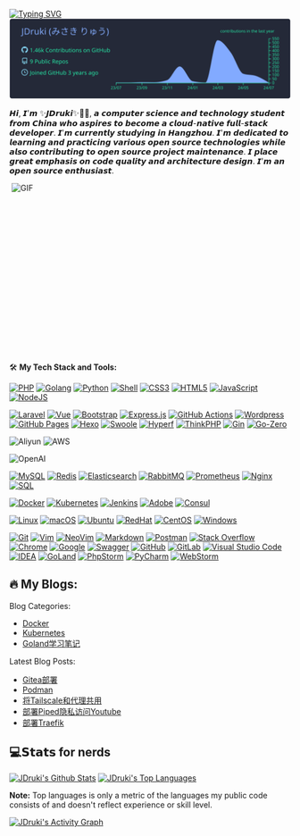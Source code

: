 
<a href="https://git.io/typing-svg"><img src="https://readme-typing-svg.demolab.com?font=Fira+Code&pause=1000&center=true%C2%A0%E7%9C%9F%E7%9A%84&vCenter=true%C2%A0%E7%9C%9F%E7%9A%84&repeat=true%C2%A0%E7%9C%9F%E7%9A%84&random=false%C2%A0%E9%94%99%E8%AF%AF%E7%9A%84&width=435&lines=I'm+JDruki;+Hi~+Thank+you+for+coming!+" alt="Typing SVG" /></a>
[![](https://raw.githubusercontent.com/JDruki/JDruki/main/profile-summary-card-output/blueberry/0-profile-details.svg)](https://github.com/vn7n24fzkq/github-profile-summary-cards)

𝙃𝙞, 𝙄'𝙢 ✨𝙅𝘿𝙧𝙪𝙠𝙞✨🥷🏻, 𝙖 𝙘𝙤𝙢𝙥𝙪𝙩𝙚𝙧 𝙨𝙘𝙞𝙚𝙣𝙘𝙚 𝙖𝙣𝙙 𝙩𝙚𝙘𝙝𝙣𝙤𝙡𝙤𝙜𝙮 𝙨𝙩𝙪𝙙𝙚𝙣𝙩 𝙛𝙧𝙤𝙢 𝘾𝙝𝙞𝙣𝙖 𝙬𝙝𝙤 𝙖𝙨𝙥𝙞𝙧𝙚𝙨 𝙩𝙤 𝙗𝙚𝙘𝙤𝙢𝙚 𝙖 𝙘𝙡𝙤𝙪𝙙-𝙣𝙖𝙩𝙞𝙫𝙚 𝙛𝙪𝙡𝙡-𝙨𝙩𝙖𝙘𝙠 𝙙𝙚𝙫𝙚𝙡𝙤𝙥𝙚𝙧. 𝙄'𝙢 𝙘𝙪𝙧𝙧𝙚𝙣𝙩𝙡𝙮 𝙨𝙩𝙪𝙙𝙮𝙞𝙣𝙜 𝙞𝙣 𝙃𝙖𝙣𝙜𝙯𝙝𝙤𝙪. 𝙄'𝙢 𝙙𝙚𝙙𝙞𝙘𝙖𝙩𝙚𝙙 𝙩𝙤 𝙡𝙚𝙖𝙧𝙣𝙞𝙣𝙜 𝙖𝙣𝙙 𝙥𝙧𝙖𝙘𝙩𝙞𝙘𝙞𝙣𝙜 𝙫𝙖𝙧𝙞𝙤𝙪𝙨 𝙤𝙥𝙚𝙣 𝙨𝙤𝙪𝙧𝙘𝙚 𝙩𝙚𝙘𝙝𝙣𝙤𝙡𝙤𝙜𝙞𝙚𝙨 𝙬𝙝𝙞𝙡𝙚 𝙖𝙡𝙨𝙤 𝙘𝙤𝙣𝙩𝙧𝙞𝙗𝙪𝙩𝙞𝙣𝙜 𝙩𝙤 𝙤𝙥𝙚𝙣 𝙨𝙤𝙪𝙧𝙘𝙚 𝙥𝙧𝙤𝙟𝙚𝙘𝙩 𝙢𝙖𝙞𝙣𝙩𝙚𝙣𝙖𝙣𝙘𝙚. 𝙄 𝙥𝙡𝙖𝙘𝙚 𝙜𝙧𝙚𝙖𝙩 𝙚𝙢𝙥𝙝𝙖𝙨𝙞𝙨 𝙤𝙣 𝙘𝙤𝙙𝙚 𝙦𝙪𝙖𝙡𝙞𝙩𝙮 𝙖𝙣𝙙 𝙖𝙧𝙘𝙝𝙞𝙩𝙚𝙘𝙩𝙪𝙧𝙚 𝙙𝙚𝙨𝙞𝙜𝙣. 𝙄'𝙢 𝙖𝙣 𝙤𝙥𝙚𝙣 𝙨𝙤𝙪𝙧𝙘𝙚 𝙚𝙣𝙩𝙝𝙪𝙨𝙞𝙖𝙨𝙩.

<!-- code.gif -->
<img align="right" alt="GIF" src="https://github.com/pudongping/pudongping/blob/main/imgs/code.gif?raw=true" width="500" height="320" />

🛠️ **My Tech Stack and Tools:**

<p>
    <a href="https://github.com/search?q=user%3Apudongping+is%3Arepo+language%3Aphp"><img alt="PHP" src="https://img.shields.io/badge/PHP-%23777BB4.svg?logo=php&logoColor=white"></a>
    <a href="https://github.com/search?q=user%3Apudongping+is%3Arepo+language%3AGolang"><img alt="Golang" src="https://img.shields.io/badge/Golang-%2345b8d8.svg?logo=go&logoColor=white"></a>
    <a href="https://github.com/search?q=user%3Apudongping+is%3Arepo+language%3Apython"><img alt="Python" src="https://img.shields.io/badge/Python%20-%233776AB.svg?logo=python&logoColor=white"></a>
    <a href="https://github.com/search?q=user%3Apudongping+is%3Arepo+language%3AShell"><img alt="Shell" src="https://img.shields.io/badge/Shell%20-%236fba48.svg?logo=shell"></a>
    <a href="https://github.com/search?q=user%3Apudongping+is%3Arepo+language%3Acss"><img alt="CSS3" src="https://img.shields.io/badge/CSS3%20-%231572B6.svg?logo=css3&logoColor=white"></a>
    <a href="https://github.com/search?q=user%3Apudongping+is%3Arepo+language%3Ahtml"><img alt="HTML5" src="https://img.shields.io/badge/HTML5%20-%23E34F26.svg?logo=html5&logoColor=white"></a>
    <a href="https://github.com/search?q=user%3Apudongping+is%3Arepo+language%3Ajavascript"><img alt="JavaScript" src="https://img.shields.io/badge/JavaScript%20-%23F7DF1E.svg?logo=javascript&logoColor=black"></a>
    <a href="https://github.com/search?q=user%3Apudongping+is%3Arepo+language%3Ajavascript"><img alt="NodeJS" src="https://img.shields.io/badge/Node.js%20-%2343853D.svg?logo=node.js&logoColor=white"></a>
</p>

<p>
    <a href="#"><img alt="Laravel" src="https://img.shields.io/badge/Laravel%20-%23F05033.svg?logo=laravel&logoColor=white"></a>
    <a href="https://github.com/search?q=user%3Apudongping+is%3Arepo+language%3Avue"><img alt="Vue" src="https://img.shields.io/badge/Vue%20-%232b3847.svg?logo=vue.js"></a>
    <a href="https://github.com/search?q=user%3Apudongping+is%3Arepo+language%3ABootstrap"><img alt="Bootstrap" src="https://img.shields.io/badge/Bootstrap%20-%23554674.svg?logo=bootstrap"></a>
    <a href="#"><img alt="Express.js" src="https://img.shields.io/badge/Express.js%20-%23404d59.svg?logo=express&logoColor=white"></a>
    <a href="#"><img alt="GitHub Actions" src="https://img.shields.io/badge/GitHub%20Actions%20-%232671E5.svg?logo=github%20actions&logoColor=white"></a>
    <a href="#"><img alt="Wordpress" src="https://img.shields.io/badge/Wordpress-21759B?logo=wordpress&logoColor=white"></a>
    <a href="#"><img alt="GitHub Pages" src="https://img.shields.io/badge/GitHub%20Pages-%23327FC7.svg?logo=github&logoColor=white"></a>
    <a href="#"><img alt="Hexo" src="https://img.shields.io/badge/Hexo-%23191f25.svg?logo=hexo&logoColor=white"></a>
    <a href="#"><img alt="Swoole" src="https://img.shields.io/badge/Swoole%20-%23293339.svg?logo=&logoColor=white"></a>
    <a href="#"><img alt="Hyperf" src="https://img.shields.io/badge/Hyperf%20-%23018ddf.svg?logo=&logoColor=white"></a>
    <a href="#"><img alt="ThinkPHP" src="https://img.shields.io/badge/ThinkPHP%20-%23.svg?logo=&logoColor=white"></a>
    <a href="#"><img alt="Gin" src="https://img.shields.io/badge/Gin%20-%234474d2.svg?logo=&logoColor=white"></a>
    <a href="#"><img alt="Go-Zero" src="https://img.shields.io/badge/go--zero%20-%23b2e0ed.svg?logo=&logoColor=white"></a>
</p>

<p>
    <img alt="Aliyun" src="https://img.shields.io/badge/Alibaba_Cloud-FF6A00?style=flat-square&logo=alibabacloud&logoColor=white">
    <img alt="AWS" src="https://img.shields.io/badge/-AWS-%23232F3E?style=flat-square&logo=amazon-aws&logoColor=ffffff">
</p>

<p>
    <img alt="OpenAI" src="https://img.shields.io/badge/OpenAI%20-black?logo=openai&style=flat-square">
</p>

<p>
    <a href="#"><img alt="MySQL" src="https://img.shields.io/badge/MySQL-%234479A1.svg?logo=mysql&logoColor=white"></a>
    <a href="#"><img alt="Redis" src="https://img.shields.io/badge/redis-%23c83d2e.svg?logo=redis&logoColor=white"></a>
    <a href="#"><img alt="Elasticsearch" src="https://img.shields.io/badge/Elasticsearch-%2395e0d1.svg?logo=elastic&logoColor=white"></a>
    <a href="#"><img alt="RabbitMQ" src="https://img.shields.io/badge/rabbitmq-%23FF6600.svg?&style=flat&logo=rabbitmq&logoColor=white"></a>
    <a href="#"><img alt="Prometheus" src="https://img.shields.io/badge/Prometheus-E6522C?style=flat&logo=Prometheus&logoColor=white"></a>
    <a href="#"><img alt="Nginx" src="https://img.shields.io/badge/-Nginx-009639?logo=nginx&logoColor=white" /></a>
    <a href="https://github.com/search?q=user%3Apudongping+is%3Arepo+language%3Asql"><img alt="SQL" src="https://img.shields.io/badge/SQL%20-%23025E8C.svg?logo=amazon-dynamodb&logoColor=white"></a>
</p>

<p>
    <a href="#"><img alt="Docker" src="https://img.shields.io/badge/Docker-2496ED?logo=docker&logoColor=white" /></a>
    <a href="#"><img alt="Kubernetes" src="https://img.shields.io/badge/-Kubernetes-%23326ce5?logo=kubernetes&logoColor=ffffff" /></a>
    <a href="#"><img alt="Jenkins" src="https://img.shields.io/badge/jenkins-%232C5263.svg?logo=jenkins&logoColor=white" /></a>
    <a href="#"><img alt="Adobe" src="https://img.shields.io/badge/Adobe%20-%23FF0000.svg?logo=adobe&logoColor=white"></a>
    <a href="#"><img alt="Consul" src="https://img.shields.io/badge/Consul-%23f5f5f6?logo=consul&logoColor=ce4775" /></a>
</p>

<p>
    <a href="#"><img alt="Linux" src="https://img.shields.io/badge/-Linux-FCC624?logo=Linux&logoColor=black" /></a>
    <a href="#"><img alt="macOS" src="https://img.shields.io/badge/MacOS-333?logo=apple&logoColor=white" /></a>
    <a href="#"><img alt="Ubuntu" src="https://img.shields.io/badge/Ubuntu-E95420?logo=ubuntu&logoColor=white" /></a>
    <a href="#"><img alt="RedHat" src="https://img.shields.io/badge/RedHat-black?logo=redhat&logoColor=da2f20" /></a>
    <a href="#"><img alt="CentOS" src="https://img.shields.io/badge/CentOS-3a3c3c?logo=centos&logoColor=965389" /></a>
    <a href="#"><img alt="Windows" src="https://img.shields.io/badge/Windows-0078D6?logo=windows&logoColor=white" /></a>
</p>

<p>
    <a href="#"><img alt="Git" src="https://img.shields.io/badge/Git%20-%23F05033.svg?logo=git&logoColor=white"></a>
    <a href="#"><img alt="Vim" src="https://img.shields.io/badge/-Vim-%23019733?style=flat&logo=vim&logoColor=%23ffffff"></a>
    <a href="#"><img alt="NeoVim" src="https://img.shields.io/badge/NeoVim-%2357A143.svg?&style=flat&logo=neovim&logoColor=white"></a>
    <a href="https://github.com/search?q=user%3Apudongping+is%3Arepo+language%3Amarkdown"><img alt="Markdown" src="https://img.shields.io/badge/Markdown-%23000000.svg?logo=markdown&logoColor=white"></a>
    <a href="#"><img alt="Postman" src="https://img.shields.io/badge/Postman-FF6C37?logo=postman&logoColor=white"></a>
    <a href="#"><img alt="Stack Overflow" src="https://img.shields.io/badge/-Stack%20Overflow-FE7A16?logo=stack-overflow&logoColor=white"></a>
    <a href="#"><img alt="Chrome" src="https://img.shields.io/badge/-Chrome-%23539e55?style=plastic&logo=google-chrome&logoColor=%23ffffff"></a>
    <a href="#"><img alt="Google" src="https://img.shields.io/badge/Google-f2c045?logo=google&logoColor=ffffff&style=plastic"></a>
    <a href="#"><img alt="Swagger" src="https://img.shields.io/badge/-Swagger-%23Clojure?style=flat&logo=swagger&logoColor=white"></a>
    <a href="#"><img alt="GitHub" src="https://img.shields.io/badge/github-%23121011.svg?style=flat&logo=github&logoColor=white"></a>
    <a href="#"><img alt="GitLab" src="https://img.shields.io/badge/GitLab%20-blue?logo=gitlab"></a>
    <a href="#"><img alt="Visual Studio Code" src="https://img.shields.io/badge/Visual%20Studio%20Code-0078d7.svg?logo=visual-studio-code&logoColor=white"></a>
    <a href="#"><img alt="IDEA" src="https://img.shields.io/badge/-IDEA-%23000000?style=flat&logo=IntelliJ-IDEA&logoColor=%23ffffff" /></a>
    <a href="#"><img alt="GoLand" src="https://img.shields.io/badge/GoLand-a757ef?logo=GoLand&logoColor=ffffff" /></a>
    <a href="#"><img alt="PhpStorm" src="https://img.shields.io/badge/PhpStorm-eb488b?logo=PhpStorm&logoColor=ffffff" /></a>
    <a href="#"><img alt="PyCharm" src="https://img.shields.io/badge/PyCharm-96e07d?logo=PyCharm&logoColor=ffffff" /></a>
    <a href="#"><img alt="WebStorm" src="https://img.shields.io/badge/WebStorm-56c1eb?logo=WebStorm&logoColor=ffffff" /></a>
</p>

## 🔥 My Blogs:

Blog Categories:

- [Docker](https://blog.resoras.com/#/page/docker)
- [Kubernetes](https://blog.resoras.com/)
- [Goland学习笔记](https://wiki.loveblancs.com/s/a73dfeb8-cdbc-4164-b625-03553c3a74b4)

Latest Blog Posts:
<!-- BLOG-POST-LIST:START -->
- [Gitea部署](https://blog.loveblancs.com/posts/%E6%8A%98%E8%85%BE%E6%97%A5%E8%AE%B0/gitea%E9%83%A8%E7%BD%B2/)
- [Podman](https://blog.loveblancs.com/posts/%E5%AE%B9%E5%99%A8/podman/)
- [将Tailscale和代理共用](https://blog.loveblancs.com/posts/%E6%8A%98%E8%85%BE%E6%97%A5%E8%AE%B0/%E5%B0%86tailscale%E5%92%8C%E4%BB%A3%E7%90%86%E5%85%B1%E7%94%A8/)
- [部署Piped隐私访问Youtube](https://blog.loveblancs.com/posts/%E6%8A%98%E8%85%BE%E6%97%A5%E8%AE%B0/%E9%83%A8%E7%BD%B2piped%E9%9A%90%E7%A7%81%E8%AE%BF%E9%97%AEyoutube/)
- [部署Traefik](https://blog.loveblancs.com/posts/%E6%8A%98%E8%85%BE%E6%97%A5%E8%AE%B0/%E9%83%A8%E7%BD%B2traefik/)
<!-- BLOG-POST-LIST:END -->

## 💻𝗦𝘁𝗮𝘁𝘀 for nerds

  <!-- https://github.com/anuraghazra/github-readme-stats -->

  <a href="https://github.com/anuraghazra/github-readme-stats"><img alt="JDruki's Github Stats" src="https://github-readme-stats-omega-olive.vercel.app/api/?username=JDruki&show_icons=true&include_all_commits=true&count_private=true&theme=react&hide_border=true&bg_color=1F222E&title_color=F85D7F&icon_color=F8D866" height="192px"/></a>
  <a href="https://github.com/anuraghazra/github-readme-stats"><img alt="JDruki's Top Languages" src="https://github-readme-stats-omega-olive.vercel.app/api/top-langs/?username=JDruki&langs_count=8&layout=compact&theme=react&hide_border=true&bg_color=1F222E&title_color=F85D7F&icon_color=F8D866&hide=Jupyter%20Notebook,Roff" height="192px"/></a>
  <br/>

  <b>Note:</b> Top languages is only a metric of the languages my public code consists of and doesn't reflect experience or skill level.
  
  <!-- https://github.com/ashutosh00710/github-readme-activity-graph -->

  <a href="https://github.com/ashutosh00710/github-readme-activity-graph"><img alt="JDruki's Activity Graph" src="https://ashutosh00710.github.io/github-readme-activity-graph/graph/?username=JDruki&bg_color=1F222E&color=F8D866&line=F85D7F&point=FFFFFF&hide_border=true" /></a>
